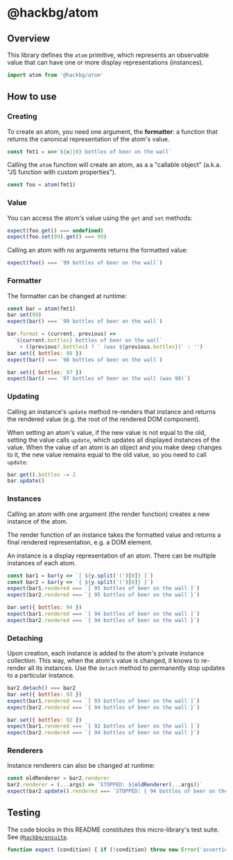 # @hackbg/atom

## Overview

This library defines the `atom` primitive,
which represents an observable value that
can have one or more display representations
(instances).

```javascript
import atom from '@hackbg/atom'
```

## How to use

### Creating

To create an atom, you need one argument, the **formatter**:
a function that returns the canonical representation of the
atom's value.

```javascript
const fmt1 = x=>`${x||0} bottles of beer on the wall`
```

Calling the `atom` function will create an atom, as a
a "callable object" (a.k.a. "JS function with custom properties").

```javascript
const foo = atom(fmt1)
```

### Value

You can access the atom's value using the `get` and `set` methods:

```javascript
expect(foo.get() === undefined)
expect(foo.set(99).get() === 99)
```

Calling an atom with no arguments returns the formatted value:

```javascript
expect(foo() === `99 bottles of beer on the wall`)
```

### Formatter

The formatter can be changed at runtime:

```javascript
const bar = atom(fmt1)
bar.set(99)
expect(bar() === `99 bottles of beer on the wall`)

bar.format = (current, previous) =>
  `${current.bottles} bottles of beer on the wall`
    + ((previous?.bottles) ? ` (was ${previous.bottles})` : '')
bar.set({ bottles: 98 })
expect(bar() === `98 bottles of beer on the wall`)

bar.set({ bottles: 97 })
expect(bar() === `97 bottles of beer on the wall (was 98)`)
```

### Updating

Calling an instance's `update` method re-renders that instance
and returns the rendered value (e.g. the root of the rendered DOM component).

When setting an atom's value, if the new value is not equal to the old,
setting the value calls `update`, which updates all displayed instances of the value.
When the value of an atom is an object and you make deep changes to it,
the new value remains equal to the old value, so you need to call
`update`:

```javascript
bar.get().bottles -= 2
bar.update()
```

### Instances

Calling an atom with one argument (the render function)
creates a new instance of the atom.

The render function of an instance takes the formatted value and returns a final
rendered representation, e.g. a DOM element.

An instance is a display representation of an atom.
There can be multiple instances of each atom.

```javascript
const bar1 = bar(y => `[ ${y.split('(')[0]} ]`)
const bar2 = bar(y => `{ ${y.split('(')[0]} }`)
expect(bar1.rendered === `[ 95 bottles of beer on the wall ]`)
expect(bar2.rendered === `{ 95 bottles of beer on the wall }`)

bar.set({ bottles: 94 })
expect(bar1.rendered === `[ 94 bottles of beer on the wall ]`)
expect(bar2.rendered === `{ 94 bottles of beer on the wall }`)
```

### Detaching

Upon creation, each instance is added to the atom's private instance collection.
This way, when the atom's value is changed, it knows to re-render all its instances.
Use the `detach` method to permanently stop updates to a particular instance.

```javascript
bar2.detach() === bar2
bar.set({ bottles: 93 })
expect(bar1.rendered === `[ 93 bottles of beer on the wall ]`)
expect(bar2.rendered === `{ 94 bottles of beer on the wall }`)

bar.set({ bottles: 92 })
expect(bar1.rendered === `[ 92 bottles of beer on the wall ]`)
expect(bar2.rendered === `{ 94 bottles of beer on the wall }`)
```

### Renderers

Instance renderers can also be changed at runtime:

```javascript
const oldRenderer = bar2.renderer
bar2.renderer = (...args) => `STOPPED: ${oldRenderer(...args)}`
expect(bar2.update().rendered === `STOPPED: { 94 bottles of beer on the wall }`)
```

## Testing

The code blocks in this README constitutes this micro-library's test suite.
See [`@hackbg/ensuite`](https://github.com/hackbg/ensuite).

```javascript
function expect (condition) { if (!condition) throw new Error('assertion failed') }
```
